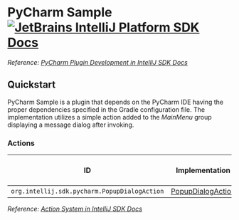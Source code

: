 # PyCharm Sample [![JetBrains IntelliJ Platform SDK Docs](https://jb.gg/badges/docs.svg)][docs]
*Reference: [PyCharm Plugin Development in IntelliJ SDK Docs][docs:pycharm]*

## Quickstart

PyCharm Sample is a plugin that depends on the PyCharm IDE having the proper dependencies specified in the Gradle configuration file.
The implementation utilizes a simple action added to the *MainMenu* group displaying a message dialog after invoking.

### Actions

| ID                                           | Implementation                              | Base Action Class |
|----------------------------------------------|---------------------------------------------|-------------------|
| `org.intellij.sdk.pycharm.PopupDialogAction` | [PopupDialogAction][file:PopupDialogAction] | `AnAction`        |

*Reference: [Action System in IntelliJ SDK Docs][docs:actions]*

[docs]: https://plugins.jetbrains.com/docs/intellij/
[docs:actions]: https://plugins.jetbrains.com/docs/intellij/basic-action-system.html
[docs:pycharm]: https://plugins.jetbrains.com/docs/intellij/pycharm.html

[file:PopupDialogAction]: ./src/main/java/org/intellij/sdk/pycharm/PopupDialogAction.java
